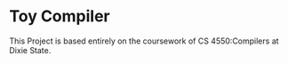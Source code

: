 # Toy Compiler
This Project is based entirely on the coursework of CS 4550:Compilers at Dixie State.